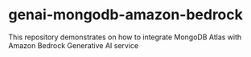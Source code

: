 # genai-mongodb-amazon-bedrock
This repository demonstrates on how to integrate MongoDB Atlas with Amazon Bedrock Generative AI service
